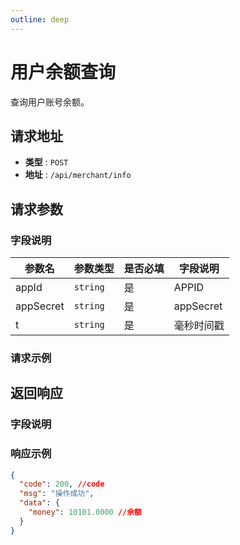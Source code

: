```yaml
---
outline: deep
---
```


# 用户余额查询

查询用户账号余额。

## 请求地址

- **类型** : `POST`
- **地址** : `/api/merchant/info`


## 请求参数

### 字段说明
| 参数名		| 参数类型							|    是否必填				| 字段说明	       |
| ----------| -------------------------------	|----------------------	|-------------|
| appId	| `string`							|是						| APPID		     |
| appSecret	| `string`							|是						| appSecret		 |
| t	| `string`							|是						| 毫秒时间戳		     |

### 请求示例

## 返回响应
### 字段说明
### 响应示例
```json
{
  "code": 200, //code
  "msg": "操作成功",
  "data": {
    "money": 10101.0000 //余额
  }
}
```
